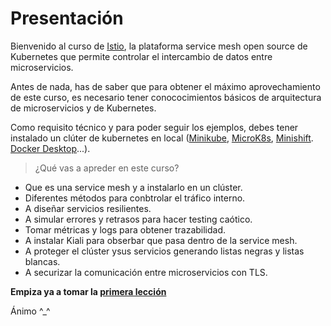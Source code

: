 # Presentación

Bienvenido al curso de [Istio](https://istio.io/), la plataforma service mesh open source de Kubernetes que permite controlar el intercambio de datos entre microservicios.

Antes de nada, has de saber que para obtener el máximo aprovechamiento de este curso, es necesario tener conococimientos básicos de arquitectura de microservicios y de Kubernetes.

Como requisito técnico y para poder seguir los ejemplos, debes tener instalado un clúter de kubernetes en local ([Minikube](https://kubernetes.io/es/docs/tasks/tools/install-minikube/), [MicroK8s](https://microk8s.io/docs), [Minishift](https://www.okd.io/minishift/). [Docker Desktop](www.docker.com/products/docker-desktop)...).

> ¿Qué vas a apreder en este curso?

- Que es una service mesh y a instalarlo en un clúster.
- Diferentes métodos para conbtrolar el tráfico interno.
- A diseñar servicios resilientes.
- A simular errores y retrasos para hacer testing caótico.
- Tomar métricas y logs para obtener trazabilidad.
- A instalar Kiali para obserbar que pasa dentro de la service mesh.
- A proteger el clúster ysus servicios generando listas negras y listas blancas.
- A securizar la comunicación entre microservicios con TLS.

**Empiza ya a tomar la [primera lección](http://localhost:3000/#/./01_introduccion/01_service_mesh)**

Ánimo ^_^

